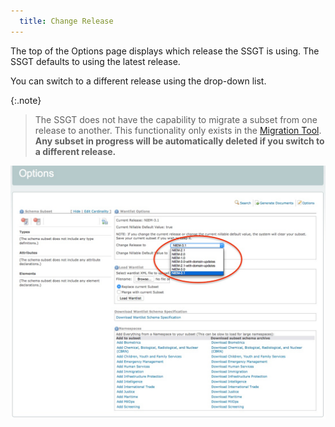 ```yaml
---
  title: Change Release
---
```


The top of the Options page displays which release the SSGT is using.  The SSGT defaults to using the latest release.

You can switch to a different release using the drop-down list.

{:.note}
> The SSGT does not have the capability to migrate a subset from one release to another.  This functionality only exists in the [Migration Tool](../../../migration).  **Any subset in progress will be automatically deleted if you switch to a different release.**

![Change Release](./images/change-release.png)
